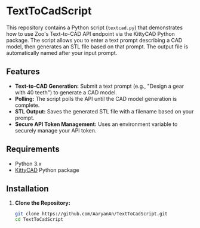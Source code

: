 # TextToCadScript

This repository contains a Python script (`textcad.py`) that demonstrates how to use Zoo's Text-to-CAD API endpoint via the KittyCAD Python package. The script allows you to enter a text prompt describing a CAD model, then generates an STL file based on that prompt. The output file is automatically named after your input prompt.

## Features

- **Text-to-CAD Generation:** Submit a text prompt (e.g., "Design a gear with 40 teeth") to generate a CAD model.
- **Polling:** The script polls the API until the CAD model generation is complete.
- **STL Output:** Saves the generated STL file with a filename based on your prompt.
- **Secure API Token Management:** Uses an environment variable to securely manage your API token.

## Requirements

- Python 3.x
- [KittyCAD](https://pypi.org/project/kittycad/) Python package

## Installation

1. **Clone the Repository:**

   ```bash
   git clone https://github.com/AaryanAn/TextToCadScript.git
   cd TextToCadScript
